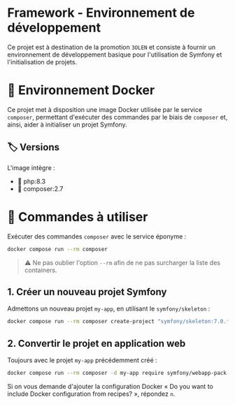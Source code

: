 # Framework - Environnement de développement

Ce projet est à destination de la promotion `3OLEN` et consiste à fournir un environnement de développement basique
pour l'utilisation de Symfony et l'initialisation de projets.

# 🐋 Environnement Docker

Ce projet met à disposition une image Docker utilisée par le service `composer`, permettant d'exécuter des commandes par
le biais de `composer` et, ainsi, aider à initialiser un projet Symfony.

## 🏷️ Versions

L'image intègre :

* 🐘 php:8.3
* 🤵 composer:2.7

# 🔨 Commandes à utiliser

Exécuter des commandes `composer` avec le service éponyme :

```bash
docker compose run --rm composer
```

> ⚠️ Ne pas oublier l'option `--rm` afin de ne pas surcharger la liste des containers.

## 1. Créer un nouveau projet Symfony

Admettons un nouveau projet `my-app`, en utilisant le `symfony/skeleton` :

```bash
docker compose run --rm composer create-project "symfony/skeleton:7.0.*" my-app
```

## 2. Convertir le projet en application web

Toujours avec le projet `my-app` précédemment créé :

```bash
docker compose run --rm composer -d my-app require symfony/webapp-pack
```

Si on vous demande d'ajouter la configuration Docker « Do you want to include Docker configuration from recipes? »,
répondez `n`.
